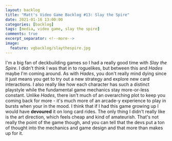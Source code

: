 ```yaml
---
layout: backlog
title: "Matt's Video Game Backlog #13: Slay the Spire"
date: 2021-01-16 13:00:00
categories: [backlog]
tags: [media, video game, slay the spire]
comments: true
excerpt_separator: <!--more-->
image:
  feature: vgbacklog/slaythespire.jpg
---
```


I'm a big fan of deckbuilding games so I had a really good time with _Slay the Spire_. I didn't think I was that in to roguelikes, but between this and _Hades_ maybe I'm coming around. As with _Hades_, you don't really mind dying since it just means you get to try out a new strategy and explore new card interactions. I also really like how each character has such a distinct playstyle while the fundamental game mechanics stay more-or-less constant. Unlike _Hades_, there isn't much of an overarching plot to keep you coming back for more - it's much more of an arcade-y experience to play in bursts when your in the mood. I think that if I had this game growing up I would have **devoured** it on long card rides. The only thing I didn't really like is the art direction, which feels cheap and kind of amateurish. That's not really the point of the game though, and you can tell that the devs put a ton of thought into the mechanics and game design and that more than makes up for it.

